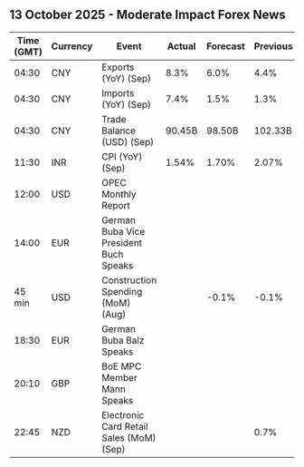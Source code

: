 ## 13 October 2025 - Moderate Impact Forex News

| Time (GMT) | Currency | Event | Actual | Forecast | Previous |
|------|----------|-------|--------|----------|----------|
| 04:30 | CNY | Exports (YoY) (Sep) | 8.3% | 6.0% | 4.4% |
| 04:30 | CNY | Imports (YoY) (Sep) | 7.4% | 1.5% | 1.3% |
| 04:30 | CNY | Trade Balance (USD) (Sep) | 90.45B | 98.50B | 102.33B |
| 11:30 | INR | CPI (YoY) (Sep) | 1.54% | 1.70% | 2.07% |
| 12:00 | USD | OPEC Monthly Report |  |  |  |
| 14:00 | EUR | German Buba Vice President Buch Speaks |  |  |  |
| 45 min | USD | Construction Spending (MoM) (Aug) |  | -0.1% | -0.1% |
| 18:30 | EUR | German Buba Balz Speaks |  |  |  |
| 20:10 | GBP | BoE MPC Member Mann Speaks |  |  |  |
| 22:45 | NZD | Electronic Card Retail Sales (MoM) (Sep) |  |  | 0.7% |
